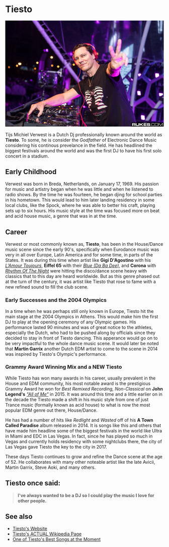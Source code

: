 # Tiesto 

![Tiesto at EDC 2019](wikipage/img/tiesto.jpg)

Tijs Michiel Verwest is a Dutch Dj professionally known around the world as **Tiesto**. To some, he is consider the *Godfather* of Electronic Dance Music considering his continous prevelance in the field. He has headlined the biggest festivals around the world and was the first DJ to have his first solo concert in a stadium. 


## Early Childhood

Verwest was born in Breda, Netherlands, on January 17, 1969. His passion for music and artistry began when he was little and when he listened to radio shows. By the time he was fourteen, he began djing for school parties in his hometown. This would lead to him later landing residency in some local clubs, like the Spock, where he was able to better his craft, playing sets up to six hours. His music style at the time was focused more on beat and acid house music, a genre that was in at the time.

## Career

Verwest or most commonly known as, **Tiesto**, has been in the House/Dance music scene since the early 90's, specifically when Eurodance music was very in all over Europe, Latin America and for some time, in parts of the States. It was during this time when artist like **Gigi D'Agostino** with his [*L'Amour Toujours*](https://youtu.be/w15oWDh02K4), **Eiffel 65** with their [*Blue (Da Ba Dee)*](https://youtu.be/zA52uNzx7Y4), and **Corona** with [*Rhythm Of The Night*](https://youtu.be/OnT58cIJSpw) were hitting the disco/dance scene heavy with classics that to this day are heard worldwide. But as this genre phased out at the turn of the century, it was artist like Tiesto that rose to fame with a new refined sound to fill the club scene.

### Early Successes and the 2004 Olympics 


In a time when he was perhaps still only known in Europe, Tiesto hit the main stage at the 2004 Olympics in Athens. This would make him the first DJ to play at the opening ceremony of any Olympic games. His performance lasted 90 minutes and was of great notice to the athletes, especially the Dutch, who had to be pushed along by officials since they decided to stay in front of Tiesto dancing. This apperance would go on to be very impactful to the whole dance music scene. It would later be noted that **Martin Garrix** another Dutch EDM artist to come to the scene in 2014 was inspired by Tiesto's Olympic's performance. 

### Grammy Award Winning Mix and a NEW Tiesto

While Tiesto has won many awards in his career, usually prevalent in the House and EDM community, his most notable award is the prestigious Grammy Award he won for *Best Remixed Recording, Non-Classical* on **John Legend's** [*"All of Me"*](https://youtu.be/Wb-Jf5Vtdok) in 2015. It was around this time and a little earlier on in the decade the Tiesto made a shift in his music style from one of just Trance music (formally known as acid house) to what is now the most popular EDM genre out there, House/Dance. 

He has had a number of hits like *Redlight* and *Wasted* off of his **A Town Called Paradise** album released in 2014. It is songs like this and others that have made him headline some of the biggest festivals in the world like Ultra in Miami and EDC in Las Vegas. In fact, since he has played so much in Vegas and currently holds residency with some nightclubs there, the city of Las Vegas gave Tiesto the key to the city in 2017. 

These days Tiesto continues to grow and refine the Dance scene at the age of 52. He collaborates with many other noteable artist like the late Avicii, Martin Garrix, Steve Aoki, and many others.

## Tiesto once said:

> **I've always wanted to be a DJ so I could play the music I love for other people.**


## See also
- [Tiesto's Website](https://www.tiesto.com/)
- [Tiesto's ACTUAL Wikipedia Page](https://en.wikipedia.org/wiki/Ti%C3%ABsto)
- [One of Tiesto's Best Songs at the Moment](https://youtu.be/nCg3ufihKyU)






